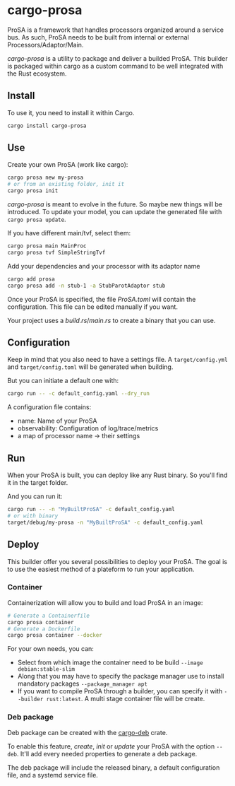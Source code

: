 # cargo-prosa

ProSA is a framework that handles processors organized around a service bus.
As such, ProSA needs to be built from internal or external Processors/Adaptor/Main.

_cargo-prosa_ is a utility to package and deliver a builded ProSA.
This builder is packaged within cargo as a custom command to be well integrated with the Rust ecosystem.

## Install

To use it, you need to install it within Cargo.
```bash
cargo install cargo-prosa
```

## Use

Create your own ProSA (work like cargo):
```bash
cargo prosa new my-prosa
# or from an existing folder, init it
cargo prosa init
```

_cargo-prosa_ is meant to evolve in the future.
So maybe new things will be introduced.
To update your model, you can update the generated file with `cargo prosa update`.

If you have different main/tvf, select them:
```bash
cargo prosa main MainProc
cargo prosa tvf SimpleStringTvf
```

Add your dependencies and your processor with its adaptor name
```bash
cargo add prosa
cargo prosa add -n stub-1 -a StubParotAdaptor stub
```

Once your ProSA is specified, the file _ProSA.toml_ will contain the configuration.
This file can be edited manually if you want.

Your project uses a _build.rs_/_main.rs_ to create a binary that you can use.


## Configuration

Keep in mind that you also need to have a settings file.
A `target/config.yml` and `target/config.toml` will be generated when building.

But you can initiate a default one with:
```bash
cargo run -- -c default_config.yaml --dry_run
```

A configuration file contains:
 - name: Name of your ProSA
 - observability: Configuration of log/trace/metrics
 - a map of processor name -> their settings

## Run

When your ProSA is built, you can deploy like any Rust binary.
So you'll find it in the target folder.

And you can run it:
```bash
cargo run -- -n "MyBuiltProSA" -c default_config.yaml
# or with binary
target/debug/my-prosa -n "MyBuiltProSA" -c default_config.yaml
```

## Deploy

This builder offer you several possibilities to deploy your ProSA.
The goal is to use the easiest method of a plateform to run your application.

### Container

Containerization will allow you to build and load ProSA in an image:
```bash
# Generate a Containerfile
cargo prosa container
# Generate a Dockerfile
cargo prosa container --docker
```

For your own needs, you can:
 - Select from which image the container need to be build `--image debian:stable-slim`
 - Along that you may have to specify the package manager use to install mandatory packages `--package_manager apt`
 - If you want to compile ProSA through a builder, you can specify it with `--builder rust:latest`. A multi stage container file will be create.

### Deb package

Deb package can be created with the [cargo-deb](https://crates.io/crates/cargo-deb) crate.

To enable this feature, _create_, _init_ or _update_ your ProSA with the option `--deb`.
It'll add every needed properties to generate a deb package.

The deb package will include the released binary, a default configuration file, and a systemd service file.
